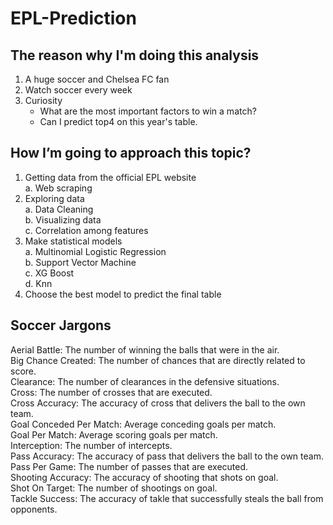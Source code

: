 # EPL-Prediction
## The reason why I'm doing this analysis
1. A huge soccer and Chelsea FC fan 
2. Watch soccer every week
3. Curiosity
    - What are the most important factors to win a match?
    - Can I predict top4 on this year's table.


## How I’m going to approach this topic?

1. Getting data from the official EPL website     
    a. Web scraping  
2. Exploring data  
    a. Data Cleaning  
    b. Visualizing data  
    c. Correlation among features  
3. Make statistical models  
    a. Multinomial Logistic Regression  
    b. Support Vector Machine  
    c. XG Boost  
    d. Knn
4. Choose the best model to predict the final table  


## Soccer Jargons  

Aerial Battle: The number of winning the balls that were in the air.  
Big Chance Created: The number of chances that are directly related to score.  
Clearance: The number of clearances in the defensive situations.  
Cross: The number of crosses that are executed.  
Cross Accuracy: The accuracy of cross that delivers the ball to the own team.  
Goal Conceded Per Match: Average conceding goals per match.  
Goal Per Match: Average scoring goals per match.  
Interception: The number of intercepts.  
Pass Accuracy: The accuracy of pass that delivers the ball to the own team.  
Pass Per Game: The number of passes that are executed.  
Shooting Accuracy: The accuracy of shooting that shots on goal.  
Shot On Target: The number of shootings on goal.  
Tackle Success: The accuracy of takle that successfully steals the ball from opponents.  